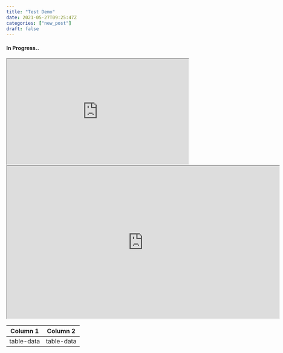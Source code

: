 ```yaml
---
title: "Test Demo"
date: 2021-05-27T09:25:47Z
categories: ["new_post"]
draft: false
---
```


#### **In Progress..**

<iframe width="480" height="280"
    src="https://www.youtube.com/embed/tgbNymZ7vqY">
</iframe>

<iframe width="720" height="405"
    src="https://www.youtube.com/embed/tgbNymZ7vqY">
</iframe>



  Column 1  |  Column 2  |
  -------------- |---------------- |
    table-data  |  table-data  |
    